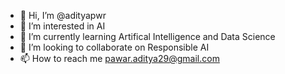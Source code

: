 - 👋 Hi, I’m @adityapwr
- 👀 I’m interested in AI
- 🌱 I’m currently learning Artifical Intelligence and Data Science
- 💞️ I’m looking to collaborate on Responsible AI
- 📫 How to reach me pawar.aditya29@gmail.com

<!---
adityapwr/adityapwr is a ✨ special ✨ repository because its `README.md` (this file) appears on your GitHub profile.
You can click the Preview link to take a look at your changes.
--->
